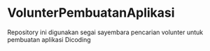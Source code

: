 # VolunterPembuatanAplikasi
Repository ini digunakan segai sayembara pencarian volunter untuk pembuatan aplikasi Dicoding
